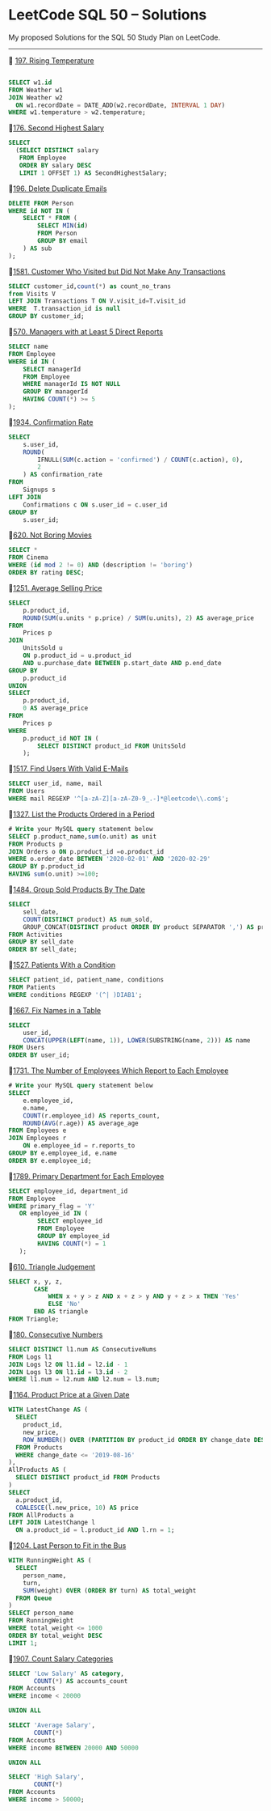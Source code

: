 # LeetCode SQL 50 – Solutions

My proposed Solutions for the SQL 50 Study Plan on LeetCode.

---

🔗 [197. Rising Temperature](https://leetcode.com/problems/rising-temperature/description/?envType=study-plan-v2&envId=top-sql-50)

```sql

SELECT w1.id
FROM Weather w1
JOIN Weather w2
  ON w1.recordDate = DATE_ADD(w2.recordDate, INTERVAL 1 DAY)
WHERE w1.temperature > w2.temperature;

```

🔗[176. Second Highest Salary](https://leetcode.com/problems/second-highest-salary/?envType=study-plan-v2&envId=top-sql-50)
```sql
SELECT 
  (SELECT DISTINCT salary 
   FROM Employee 
   ORDER BY salary DESC 
   LIMIT 1 OFFSET 1) AS SecondHighestSalary;


```
🔗[196. Delete Duplicate Emails](https://leetcode.com/problems/delete-duplicate-emails/description/?envType=study-plan-v2&envId=top-sql-50)
```sql
DELETE FROM Person
WHERE id NOT IN (
    SELECT * FROM (
        SELECT MIN(id)
        FROM Person
        GROUP BY email
    ) AS sub
);
```

🔗[1581. Customer Who Visited but Did Not Make Any Transactions](https://leetcode.com/problems/customer-who-visited-but-did-not-make-any-transactions/description/?envType=study-plan-v2&envId=top-sql-50)
```sql
SELECT customer_id,count(*) as count_no_trans
from Visits V 
LEFT JOIN Transactions T ON V.visit_id=T.visit_id
WHERE  T.transaction_id is null
GROUP BY customer_id;
```
🔗[570. Managers with at Least 5 Direct Reports](https://leetcode.com/problems/managers-with-at-least-5-direct-reports/?envType=study-plan-v2&envId=top-sql-50)
```sql
SELECT name
FROM Employee
WHERE id IN (
    SELECT managerId
    FROM Employee
    WHERE managerId IS NOT NULL
    GROUP BY managerId
    HAVING COUNT(*) >= 5
);

```

🔗[1934. Confirmation Rate](https://leetcode.com/problems/confirmation-rate/?envType=study-plan-v2&envId=top-sql-50)
```sql
SELECT 
    s.user_id,
    ROUND(
        IFNULL(SUM(c.action = 'confirmed') / COUNT(c.action), 0), 
        2
    ) AS confirmation_rate
FROM 
    Signups s
LEFT JOIN 
    Confirmations c ON s.user_id = c.user_id
GROUP BY 
    s.user_id;

```

🔗[620. Not Boring Movies](https://leetcode.com/problems/not-boring-movies/?envType=study-plan-v2&envId=top-sql-50)
```sql
SELECT * 
FROM Cinema 
WHERE (id mod 2 != 0) AND (description != 'boring')
ORDER BY rating DESC;

```
🔗[1251. Average Selling Price](https://leetcode.com/problems/average-selling-price/description/?envType=study-plan-v2&envId=top-sql-50)
```sql
SELECT 
    p.product_id,
    ROUND(SUM(u.units * p.price) / SUM(u.units), 2) AS average_price
FROM 
    Prices p
JOIN 
    UnitsSold u 
    ON p.product_id = u.product_id
    AND u.purchase_date BETWEEN p.start_date AND p.end_date
GROUP BY 
    p.product_id
UNION
SELECT 
    p.product_id,
    0 AS average_price
FROM 
    Prices p
WHERE 
    p.product_id NOT IN (
        SELECT DISTINCT product_id FROM UnitsSold
    );

```
🔗[1517. Find Users With Valid E-Mails](https://leetcode.com/problems/find-users-with-valid-e-mails/description/?envType=study-plan-v2&envId=top-sql-50)
```sql
SELECT user_id, name, mail
FROM Users
WHERE mail REGEXP '^[a-zA-Z][a-zA-Z0-9_.-]*@leetcode\\.com$';


```
🔗[1327. List the Products Ordered in a Period](https://leetcode.com/problems/list-the-products-ordered-in-a-period/description/?envType=study-plan-v2&envId=top-sql-50)
```sql
# Write your MySQL query statement below
SELECT p.product_name,sum(o.unit) as unit
FROM Products p 
JOIN Orders o ON p.product_id =o.product_id 
WHERE o.order_date BETWEEN '2020-02-01' AND '2020-02-29'
GROUP BY p.product_id
HAVING sum(o.unit) >=100; 

```
🔗[1484. Group Sold Products By The Date](https://leetcode.com/problems/group-sold-products-by-the-date/?envType=study-plan-v2&envId=top-sql-50)
```sql
SELECT 
    sell_date,
    COUNT(DISTINCT product) AS num_sold,
    GROUP_CONCAT(DISTINCT product ORDER BY product SEPARATOR ',') AS products
FROM Activities
GROUP BY sell_date
ORDER BY sell_date;


```
🔗[1527. Patients With a Condition](https://leetcode.com/problems/patients-with-a-condition/description/?envType=study-plan-v2&envId=top-sql-50)
```sql
SELECT patient_id, patient_name, conditions
FROM Patients
WHERE conditions REGEXP '(^| )DIAB1';


```
🔗[1667. Fix Names in a Table](https://leetcode.com/problems/fix-names-in-a-table/?envType=study-plan-v2&envId=top-sql-50)
```sql
SELECT 
    user_id,
    CONCAT(UPPER(LEFT(name, 1)), LOWER(SUBSTRING(name, 2))) AS name
FROM Users
ORDER BY user_id;

```
🔗[1731. The Number of Employees Which Report to Each Employee](https://leetcode.com/problems/the-number-of-employees-which-report-to-each-employee/description/?envType=study-plan-v2&envId=top-sql-50)
```sql
# Write your MySQL query statement below
SELECT 
    e.employee_id,
    e.name,
    COUNT(r.employee_id) AS reports_count,
    ROUND(AVG(r.age)) AS average_age
FROM Employees e
JOIN Employees r
    ON e.employee_id = r.reports_to
GROUP BY e.employee_id, e.name
ORDER BY e.employee_id;


```
🔗[1789. Primary Department for Each Employee](https://leetcode.com/problems/primary-department-for-each-employee/description/?envType=study-plan-v2&envId=top-sql-50)
```sql
SELECT employee_id, department_id
FROM Employee
WHERE primary_flag = 'Y'
   OR employee_id IN (
        SELECT employee_id
        FROM Employee
        GROUP BY employee_id
        HAVING COUNT(*) = 1
   );


```
🔗[610. Triangle Judgement](https://leetcode.com/problems/triangle-judgement/description/?envType=study-plan-v2&envId=top-sql-50)
```sql
SELECT x, y, z,
       CASE 
           WHEN x + y > z AND x + z > y AND y + z > x THEN 'Yes'
           ELSE 'No'
       END AS triangle
FROM Triangle;

```
🔗[180. Consecutive Numbers](https://leetcode.com/problems/consecutive-numbers/description/?envType=study-plan-v2&envId=top-sql-50)
```sql
SELECT DISTINCT l1.num AS ConsecutiveNums
FROM Logs l1
JOIN Logs l2 ON l1.id = l2.id - 1
JOIN Logs l3 ON l1.id = l3.id - 2
WHERE l1.num = l2.num AND l2.num = l3.num;


```
🔗[1164. Product Price at a Given Date](https://leetcode.com/problems/product-price-at-a-given-date/description/?envType=study-plan-v2&envId=top-sql-50)
```sql
WITH LatestChange AS (
  SELECT
    product_id,
    new_price,
    ROW_NUMBER() OVER (PARTITION BY product_id ORDER BY change_date DESC) AS rn
  FROM Products
  WHERE change_date <= '2019-08-16'
),
AllProducts AS (
  SELECT DISTINCT product_id FROM Products
)
SELECT
  a.product_id,
  COALESCE(l.new_price, 10) AS price
FROM AllProducts a
LEFT JOIN LatestChange l
  ON a.product_id = l.product_id AND l.rn = 1;


```
🔗[1204. Last Person to Fit in the Bus](https://leetcode.com/problems/last-person-to-fit-in-the-bus/?envType=study-plan-v2&envId=top-sql-50)
```sql
WITH RunningWeight AS (
  SELECT
    person_name,
    turn,
    SUM(weight) OVER (ORDER BY turn) AS total_weight
  FROM Queue
)
SELECT person_name
FROM RunningWeight
WHERE total_weight <= 1000
ORDER BY total_weight DESC
LIMIT 1;

```
🔗[1907. Count Salary Categories](https://leetcode.com/problems/count-salary-categories/?envType=study-plan-v2&envId=top-sql-50)
```sql
SELECT 'Low Salary' AS category, 
       COUNT(*) AS accounts_count
FROM Accounts
WHERE income < 20000

UNION ALL

SELECT 'Average Salary', 
       COUNT(*)
FROM Accounts
WHERE income BETWEEN 20000 AND 50000

UNION ALL

SELECT 'High Salary', 
       COUNT(*)
FROM Accounts
WHERE income > 50000;

```
